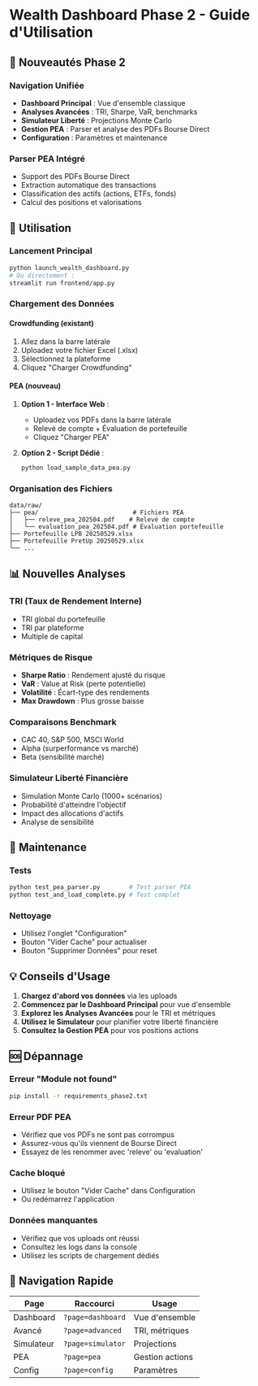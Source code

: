 # Wealth Dashboard Phase 2 - Guide d'Utilisation

## 🚀 Nouveautés Phase 2

### Navigation Unifiée
- **Dashboard Principal** : Vue d'ensemble classique
- **Analyses Avancées** : TRI, Sharpe, VaR, benchmarks
- **Simulateur Liberté** : Projections Monte Carlo
- **Gestion PEA** : Parser et analyse des PDFs Bourse Direct
- **Configuration** : Paramètres et maintenance

### Parser PEA Intégré
- Support des PDFs Bourse Direct
- Extraction automatique des transactions
- Classification des actifs (actions, ETFs, fonds)
- Calcul des positions et valorisations

## 🎯 Utilisation

### Lancement Principal
```bash
python launch_wealth_dashboard.py
# Ou directement :
streamlit run frontend/app.py
```

### Chargement des Données

#### Crowdfunding (existant)
1. Allez dans la barre latérale
2. Uploadez votre fichier Excel (.xlsx)
3. Sélectionnez la plateforme
4. Cliquez "Charger Crowdfunding"

#### PEA (nouveau)
1. **Option 1 - Interface Web** :
   - Uploadez vos PDFs dans la barre latérale
   - Relevé de compte + Évaluation de portefeuille
   - Cliquez "Charger PEA"

2. **Option 2 - Script Dédié** :
   ```bash
   python load_sample_data_pea.py
   ```

### Organisation des Fichiers

```
data/raw/
├── pea/                          # Fichiers PEA
│   ├── releve_pea_202504.pdf    # Relevé de compte
│   └── evaluation_pea_202504.pdf # Évaluation portefeuille
├── Portefeuille LPB 20250529.xlsx
├── Portefeuille PretUp 20250529.xlsx
└── ...
```

## 📊 Nouvelles Analyses

### TRI (Taux de Rendement Interne)
- TRI global du portefeuille
- TRI par plateforme
- Multiple de capital

### Métriques de Risque
- **Sharpe Ratio** : Rendement ajusté du risque
- **VaR** : Value at Risk (perte potentielle)
- **Volatilité** : Écart-type des rendements
- **Max Drawdown** : Plus grosse baisse

### Comparaisons Benchmark
- CAC 40, S&P 500, MSCI World
- Alpha (surperformance vs marché)
- Beta (sensibilité marché)

### Simulateur Liberté Financière
- Simulation Monte Carlo (1000+ scénarios)
- Probabilité d'atteindre l'objectif
- Impact des allocations d'actifs
- Analyse de sensibilité

## 🔧 Maintenance

### Tests
```bash
python test_pea_parser.py        # Test parser PEA
python test_and_load_complete.py # Test complet
```

### Nettoyage
- Utilisez l'onglet "Configuration" 
- Bouton "Vider Cache" pour actualiser
- Bouton "Supprimer Données" pour reset

## 💡 Conseils d'Usage

1. **Chargez d'abord vos données** via les uploads
2. **Commencez par le Dashboard Principal** pour vue d'ensemble
3. **Explorez les Analyses Avancées** pour le TRI et métriques
4. **Utilisez le Simulateur** pour planifier votre liberté financière
5. **Consultez la Gestion PEA** pour vos positions actions

## 🆘 Dépannage

### Erreur "Module not found"
```bash
pip install -r requirements_phase2.txt
```

### Erreur PDF PEA
- Vérifiez que vos PDFs ne sont pas corrompus
- Assurez-vous qu'ils viennent de Bourse Direct
- Essayez de les renommer avec 'releve' ou 'evaluation'

### Cache bloqué
- Utilisez le bouton "Vider Cache" dans Configuration
- Ou redémarrez l'application

### Données manquantes
- Vérifiez que vos uploads ont réussi
- Consultez les logs dans la console
- Utilisez les scripts de chargement dédiés

## 🔗 Navigation Rapide

| Page | Raccourci | Usage |
|------|-----------|-------|
| Dashboard | `?page=dashboard` | Vue d'ensemble |
| Avancé | `?page=advanced` | TRI, métriques |
| Simulateur | `?page=simulator` | Projections |
| PEA | `?page=pea` | Gestion actions |
| Config | `?page=config` | Paramètres |
